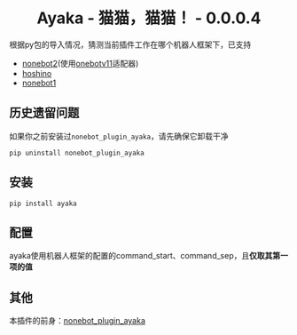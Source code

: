 <div align="center">

# Ayaka - 猫猫，猫猫！ - 0.0.0.4

</div>

根据py包的导入情况，猜测当前插件工作在哪个机器人框架下，已支持

- [nonebot2](https://github.com/nonebot/nonebot2)(使用[onebotv11](https://github.com/nonebot/adapter-onebot)适配器)
- [hoshino](https://github.com/Ice-Cirno/HoshinoBot)
- [nonebot1](https://github.com/nonebot/nonebot)

## 历史遗留问题

如果你之前安装过`nonebot_plugin_ayaka`，请先确保它卸载干净

```
pip uninstall nonebot_plugin_ayaka
```

## 安装

```
pip install ayaka
```

## 配置

ayaka使用机器人框架的配置的command_start、command_sep，且**仅取其第一项的值**

## 其他

本插件的前身：[nonebot_plugin_ayaka](https://github.com/bridgeL/nonebot-plugin-ayaka)
